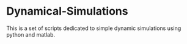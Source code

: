 # Dynamical-Simulations

This is a set of scripts dedicated to simple dynamic simulations using python and matlab.

